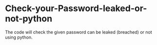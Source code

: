 # Check-your-Password-leaked-or-not-python
The code will check the given password can be leaked (breached) or not using python.
